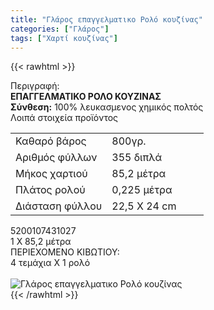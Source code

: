 ```yaml
---
title: "Γλάρος επαγγελματικο Ρολό κουζίνας"
categories: ["Γλάρος"]
tags: ["Χαρτί κουζίνας"]
---
```

{{< rawhtml >}}

<div class="sload200"><div class="product"><div id="sistatika">Περιγραφή:</div><div class="alltext"><b>ΕΠΑΓΓΕΛΜΑΤΙΚΟ ΡΟΛΟ ΚΟΥΖΙΝΑΣ</b><br><b>Σύνθεση:</b> 100% λευκασμενος χημικός πολτός<br></div><div id="loipa">Λοιπά στοιχεία προϊόντος</div><table id="diatable" class="glaros"><tbody><tr><td>Καθαρό βάρος</td><td>800γρ.</td></tr><tr><td style="width:50%">Αριθμός φύλλων</td><td>355 διπλά</td></tr><tr><td>Μήκος χαρτιού</td><td>85,2 μέτρα</td></tr><tr><td>Πλάτος ρολού</td><td>0,225 μέτρα</td></tr><tr><td>Διάσταση φύλλου</td><td>22,5 Χ 24 cm</td></tr></tbody></table><div id="barcode"><div id="barimage1"></div><span id="bartext">5200107431027</span></div><div id="varos"><div id="dimimg"></div><span id="varostext">1 Χ 85,2 μέτρα</span></div><div id="kivotio">ΠΕΡΙΕΧΟΜΕΝΟ ΚΙΒΩΤΙΟΥ:<br>4 τεμάχια Χ 1 ρολό</div><br><div class="pimg"><img alt="Γλάρος επαγγελματικο Ρολό κουζίνας" title="Γλάρος επαγγελματικο Ρολό κουζίνας" src="/media/images/glaros-epaggelmatiko-rolo-kouzinas.jpg"></div></div></div>
{{< /rawhtml >}}


